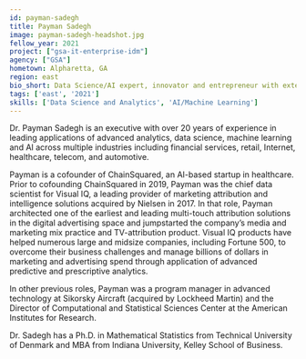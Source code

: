 ```yaml
---
id: payman-sadegh
title: Payman Sadegh
image: payman-sadegh-headshot.jpg
fellow_year: 2021
project: ["gsa-it-enterprise-idm"]
agency: ["GSA"]
hometown: Alpharetta, GA
region: east
bio_short: Data Science/AI expert, innovator and entrepreneur with extensive cross-industry experience.
tags: ['east', '2021']
skills: ['Data Science and Analytics', 'AI/Machine Learning']
---
```

Dr. Payman Sadegh is an executive with over 20 years of experience in leading applications of advanced analytics, data science, machine learning and AI across multiple industries including financial services, retail, Internet, healthcare, telecom, and automotive.  

Payman is a cofounder of ChainSquared, an AI-based startup in healthcare. Prior to cofounding ChainSquared in 2019, Payman was the chief data scientist for Visual IQ, a leading provider of marketing attribution and intelligence solutions acquired by Nielsen in 2017. In that role, Payman architected one of the earliest and leading multi-touch attribution solutions in the digital advertising space and jumpstarted the company’s media and marketing mix practice and TV-attribution product. Visual IQ products have helped numerous large and midsize companies, including Fortune 500, to overcome their business challenges and manage billions of dollars in marketing and advertising spend through application of advanced predictive and prescriptive analytics.

In other previous roles, Payman was a program manager in advanced technology at Sikorsky Aircraft (acquired by Lockheed Martin) and the Director of Computational and Statistical Sciences Center at the American Institutes for Research.

Dr. Sadegh has a Ph.D. in Mathematical Statistics from Technical University of Denmark and MBA from Indiana University, Kelley School of Business.
